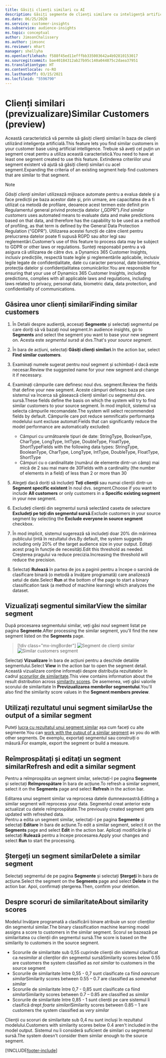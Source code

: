 ```yaml
---
title: Găsiți clienți similari cu AI
description: Găsiți segmente de clienți similare cu inteligență artificială.
ms.date: 06/25/2020
ms.service: customer-insights
ms.subservice: audience-insights
ms.topic: conceptual
author: JimsonChalissery
ms.author: jimsonc
ms.reviewer: mhart
manager: shellyha
ms.openlocfilehash: f588f45ed11efffbb335003642a4b92810153017
ms.sourcegitcommit: bae40184312ab27b95c140a044875c2daea37951
ms.translationtype: HT
ms.contentlocale: ro-RO
ms.lasthandoff: 03/15/2021
ms.locfileid: "5596790"
---
```

# <a name="similar-customers-preview"></a><span data-ttu-id="00ec2-103">Clienți similari (previzualizare)</span><span class="sxs-lookup"><span data-stu-id="00ec2-103">Similar Customers (preview)</span></span>

<span data-ttu-id="00ec2-104">Această caracteristică vă permite să găsiți clienți similari în baza de clienți utilizând inteligența artificială.</span><span class="sxs-lookup"><span data-stu-id="00ec2-104">This feature lets you find similar customers in your customer base using artificial intelligence.</span></span> <span data-ttu-id="00ec2-105">Trebuie să aveți cel puțin un segment creat pentru a utiliza această caracteristică.</span><span class="sxs-lookup"><span data-stu-id="00ec2-105">You need to have at least one segment created to use this feature.</span></span> <span data-ttu-id="00ec2-106">Extinderea criteriilor unui segment existent vă ajută să găsiți clienți similari cu acel segment.</span><span class="sxs-lookup"><span data-stu-id="00ec2-106">Expanding the criteria of an existing segment help find customers that are similar to that segment.</span></span>

> [!NOTE]
> <span data-ttu-id="00ec2-107">*Găsiți clienți similari* utilizează mijloace automate pentru a evalua datele și a face predicții pe baza acestor date și, prin urmare, are capacitatea de a fi utilizat ca metodă de profilare, deoarece acest termen este definit prin Regulamentul general privind protecția datelor („GDPR”).</span><span class="sxs-lookup"><span data-stu-id="00ec2-107">*Find similar customers* uses automated means to evaluate data and make predictions based on that data, and therefore has the capability to be used as a method of profiling, as that term is defined by the General Data Protection Regulation (“GDPR”).</span></span> <span data-ttu-id="00ec2-108">Utilizarea acestei funcții de către client pentru prelucrarea datelor poate fi supusă RGPD sau altor legi sau reglementări.</span><span class="sxs-lookup"><span data-stu-id="00ec2-108">Customer’s use of this feature to process data may be subject to GDPR or other laws or regulations.</span></span> <span data-ttu-id="00ec2-109">Sunteți responsabil pentru a vă asigura că utilizarea de către dvs. a Dynamics 365 Customer Insights, inclusiv predicțiile, respectă toate legile și reglementările aplicabile, inclusiv legile legate de confidențialitate, date cu caracter personal, date biometrice, protecția datelor și confidențialitatea comunicărilor.</span><span class="sxs-lookup"><span data-stu-id="00ec2-109">You are responsible for ensuring that your use of Dynamics 365 Customer Insights, including predictions, complies with all applicable laws and regulations, including laws related to privacy, personal data, biometric data, data protection, and confidentiality of communications.</span></span>

## <a name="finding-similar-customers"></a><span data-ttu-id="00ec2-110">Găsirea unor clienți similari</span><span class="sxs-lookup"><span data-stu-id="00ec2-110">Finding similar customers</span></span>

1. <span data-ttu-id="00ec2-111">În Detalii despre audiență, accesați **Segmente** și selectați segmentul pe care doriți să vă bazați noul segment.</span><span class="sxs-lookup"><span data-stu-id="00ec2-111">In audience insights, go to **Segments** and select the segment you want to base your new segment on.</span></span> <span data-ttu-id="00ec2-112">Acesta este *segmentul sursă* al dvs.</span><span class="sxs-lookup"><span data-stu-id="00ec2-112">That's your *source segment*.</span></span>

1. <span data-ttu-id="00ec2-113">În bara de acțiuni, selectați **Găsiți clienți similari**.</span><span class="sxs-lookup"><span data-stu-id="00ec2-113">In the action bar, select **Find similar customers**.</span></span>

1. <span data-ttu-id="00ec2-114">Examinați numele sugerat pentru noul segment și schimbați-l dacă este necesar.</span><span class="sxs-lookup"><span data-stu-id="00ec2-114">Review the suggested name for your new segment and change it if necessary.</span></span>

1. <span data-ttu-id="00ec2-115">Examinați câmpurile care definesc noul dvs. segment.</span><span class="sxs-lookup"><span data-stu-id="00ec2-115">Review the fields that define your new segment.</span></span> <span data-ttu-id="00ec2-116">Aceste câmpuri definesc baza pe care sistemul va încerca să găsească clienți similari cu segmentul dvs. sursă.</span><span class="sxs-lookup"><span data-stu-id="00ec2-116">These fields define the basis on which the system will try to find similar customers to your source segment.</span></span> <span data-ttu-id="00ec2-117">În mod implicit, sistemul va selecta câmpurile recomandate.</span><span class="sxs-lookup"><span data-stu-id="00ec2-117">The system will select recommended fields by default.</span></span>
  <span data-ttu-id="00ec2-118">Câmpurile care pot reduce semnificativ performanța modelului sunt excluse automat:</span><span class="sxs-lookup"><span data-stu-id="00ec2-118">Fields that can significantly reduce the model performance are automatically excluded:</span></span>
  
   - <span data-ttu-id="00ec2-119">Câmpuri cu următoarele tipuri de date: StringType, BooleanType, CharType, LongType, IntType, DoubleType, FloatType, ShortType</span><span class="sxs-lookup"><span data-stu-id="00ec2-119">Fields with the following data types: StringType, BooleanType, CharType, LongType, IntType, DoubleType, FloatType, ShortType</span></span>
   - <span data-ttu-id="00ec2-120">Câmpuri cu o cardinalitate (numărul de elemente dintr-un câmp) mai mică de 2 sau mai mare de 30</span><span class="sxs-lookup"><span data-stu-id="00ec2-120">Fields with a cardinality (the number of elements in a field) of less than 2 or more than 30</span></span>

1. <span data-ttu-id="00ec2-121">Alegeți dacă doriți să includeți **Toți clienții** sau numai clienții dintr-un **Segment specific existent** în noul dvs. segment.</span><span class="sxs-lookup"><span data-stu-id="00ec2-121">Choose if you want to include **All customers** or only customers in a **Specific existing segment** in your new segment.</span></span>

1. <span data-ttu-id="00ec2-122">Excludeți clienții din segmentul sursă selectând caseta de selectare **Excludeți pe toți din segmentul sursă**.</span><span class="sxs-lookup"><span data-stu-id="00ec2-122">Exclude customers in your source segment by selecting the **Exclude everyone in source segment** checkbox.</span></span>

1. <span data-ttu-id="00ec2-123">În mod implicit, sistemul sugerează să includeți doar 20% din mărimea publicului țintă în rezultatul dvs.</span><span class="sxs-lookup"><span data-stu-id="00ec2-123">By default, the system suggests including only 20% of the target audience size in your output.</span></span> <span data-ttu-id="00ec2-124">Editați acest prag în funcție de necesități.</span><span class="sxs-lookup"><span data-stu-id="00ec2-124">Edit this threshold as needed.</span></span> <span data-ttu-id="00ec2-125">Creșterea pragului va reduce precizia.</span><span class="sxs-lookup"><span data-stu-id="00ec2-125">Increasing the threshold will reduce the precision.</span></span>

1. <span data-ttu-id="00ec2-126">Selectați **Rulează** în partea de jos a paginii pentru a începe o sarcină de clasificare binară (o metodă a învățare programată) care analizează setul de date.</span><span class="sxs-lookup"><span data-stu-id="00ec2-126">Select **Run** at the bottom of the page to start a binary classification task (a method of machine learning) which analyzes the dataset.</span></span>

## <a name="view-the-similar-segment"></a><span data-ttu-id="00ec2-127">Vizualizați segmentul similar</span><span class="sxs-lookup"><span data-stu-id="00ec2-127">View the similar segment</span></span>

<span data-ttu-id="00ec2-128">După procesarea segmentului similar, veți găsi noul segment listat pe pagina **Segmente**.</span><span class="sxs-lookup"><span data-stu-id="00ec2-128">After processing the similar segment, you'll find the new segment listed on the **Segments** page.</span></span>

> [!div class="mx-imgBorder"]
> <span data-ttu-id="00ec2-129">![Segment de clienți similar](media/expanded-segment.png "Segment de clienți similar")</span><span class="sxs-lookup"><span data-stu-id="00ec2-129">![Similar customers segment](media/expanded-segment.png "Similar customers segment")</span></span>

<span data-ttu-id="00ec2-130">Selectați **Vizualizare** în bara de acțiuni pentru a deschide detaliile segmentului.</span><span class="sxs-lookup"><span data-stu-id="00ec2-130">Select **View** in the action bar to open the segment detail.</span></span> <span data-ttu-id="00ec2-131">Această vizualizare conține informații despre distribuția rezultatelor în cadrul [scorurilor de similaritate](#about-similarity-scores).</span><span class="sxs-lookup"><span data-stu-id="00ec2-131">This view contains information about the result distribution across [similarity scores](#about-similarity-scores).</span></span> <span data-ttu-id="00ec2-132">De asemenea, veți găsi valorile scorului de similaritate în **Previzualizarea membrilor segmentului**.</span><span class="sxs-lookup"><span data-stu-id="00ec2-132">You'll also find the similarity score values in the **Segment members preview**.</span></span>

## <a name="use-the-output-of-a-similar-segment"></a><span data-ttu-id="00ec2-133">Utilizați rezultatul unui segment similar</span><span class="sxs-lookup"><span data-stu-id="00ec2-133">Use the output of a similar segment</span></span>

<span data-ttu-id="00ec2-134">Puteți [lucra cu rezultatul unui segment similar](segments.md) așa cum faceți cu alte segmente.</span><span class="sxs-lookup"><span data-stu-id="00ec2-134">You can [work with the output of a similar segment](segments.md) as you do with other segments.</span></span> <span data-ttu-id="00ec2-135">De exemplu, exportați segmentul sau construiți o măsură.</span><span class="sxs-lookup"><span data-stu-id="00ec2-135">For example, export the segment or build a measure.</span></span>

## <a name="refresh-and-edit-a-similar-segment"></a><span data-ttu-id="00ec2-136">Reîmprospătați și editați un segment similar</span><span class="sxs-lookup"><span data-stu-id="00ec2-136">Refresh and edit a similar segment</span></span>

<span data-ttu-id="00ec2-137">Pentru a reîmprospăta un segment similar, selectați-l pe pagina **Segmente** și selectați **Reîmprospătare** în bara de acțiune.</span><span class="sxs-lookup"><span data-stu-id="00ec2-137">To refresh a similar segment, select it on the **Segments** page and select **Refresh** in the action bar.</span></span>

<span data-ttu-id="00ec2-138">Editarea unui segment similar va reprocesa datele dumneavoastră.</span><span class="sxs-lookup"><span data-stu-id="00ec2-138">Editing a similar segment will reprocess your data.</span></span> <span data-ttu-id="00ec2-139">Segmentul creat anterior este actualizat cu datele reîmprospătate.</span><span class="sxs-lookup"><span data-stu-id="00ec2-139">The previously created segment gets updated with refreshed data.</span></span>    
<span data-ttu-id="00ec2-140">Pentru a edita un segment similar, selectați-l pe pagina **Segmente** și selectați **Editare** în bara de acțiune.</span><span class="sxs-lookup"><span data-stu-id="00ec2-140">To edit a similar segment, select it on the **Segments** page and select **Edit** in the action bar.</span></span> <span data-ttu-id="00ec2-141">Aplicați modificările și selectați **Rulează** pentru a începe procesarea.</span><span class="sxs-lookup"><span data-stu-id="00ec2-141">Apply your changes and select **Run** to start the processing.</span></span>

## <a name="delete-a-similar-segment"></a><span data-ttu-id="00ec2-142">Ștergeți un segment similar</span><span class="sxs-lookup"><span data-stu-id="00ec2-142">Delete a similar segment</span></span>

<span data-ttu-id="00ec2-143">Selectați segmentul de pe pagina **Segmente** și selectați **Ștergeți** în bara de acțiune.</span><span class="sxs-lookup"><span data-stu-id="00ec2-143">Select the segment on the **Segments** page and select **Delete** in the action bar.</span></span> <span data-ttu-id="00ec2-144">Apoi, confirmați ștergerea.</span><span class="sxs-lookup"><span data-stu-id="00ec2-144">Then, confirm your deletion.</span></span>

## <a name="about-similarity-scores"></a><span data-ttu-id="00ec2-145">Despre scoruri de similaritate</span><span class="sxs-lookup"><span data-stu-id="00ec2-145">About similarity scores</span></span>

<span data-ttu-id="00ec2-146">Modelul învățare programată a clasificării binare atribuie un scor clienților din segmentul similar.</span><span class="sxs-lookup"><span data-stu-id="00ec2-146">The binary classification machine learning model assigns a score to customers in the similar segment.</span></span> <span data-ttu-id="00ec2-147">Scorul se bazează pe similaritatea cu clienții din segmentul sursă.</span><span class="sxs-lookup"><span data-stu-id="00ec2-147">The score is based on the similarity to customers in the source segment.</span></span>

- <span data-ttu-id="00ec2-148">Scorurile de similaritate sub 0,55 cuprinde clienții din sistemul clasificat ca *nesimilar* al clienților din segmentul sursă</span><span class="sxs-lookup"><span data-stu-id="00ec2-148">Similarity scores below 0.55 are customers the system classified as *not similar* to customers in the source segment</span></span>
- <span data-ttu-id="00ec2-149">Scorurile de similaritate între 0,55 - 0,7 sunt clasificate ca fiind *oarecum similar*</span><span class="sxs-lookup"><span data-stu-id="00ec2-149">Similarity scores between 0.55 – 0.7 are classified as *somewhat similar*</span></span>
- <span data-ttu-id="00ec2-150">Scorurile de similaritate între 0,7 - 0,85 sunt clasificate ca fiind *similar*</span><span class="sxs-lookup"><span data-stu-id="00ec2-150">Similarity scores between 0.7 – 0.85 are classified as *similar*</span></span>
- <span data-ttu-id="00ec2-151">Scorurile de similaritate între 0,85 - 1 sunt clienții pe care sistemul îi clasifică drept *foarte similari*</span><span class="sxs-lookup"><span data-stu-id="00ec2-151">Similarity scores between 0.85 – 1 are customers the system classified as *very similar*</span></span>

<span data-ttu-id="00ec2-152">Clienții cu scoruri de similaritate sub 0,4 nu sunt incluși în rezultatul modelului.</span><span class="sxs-lookup"><span data-stu-id="00ec2-152">Customers with similarity scores below 0.4 aren't included in the model output.</span></span> <span data-ttu-id="00ec2-153">Sistemul nu îi consideră suficient de similari cu segmentul sursă.</span><span class="sxs-lookup"><span data-stu-id="00ec2-153">The system doesn't consider them similar enough to the source segment.</span></span>


[!INCLUDE[footer-include](../includes/footer-banner.md)]